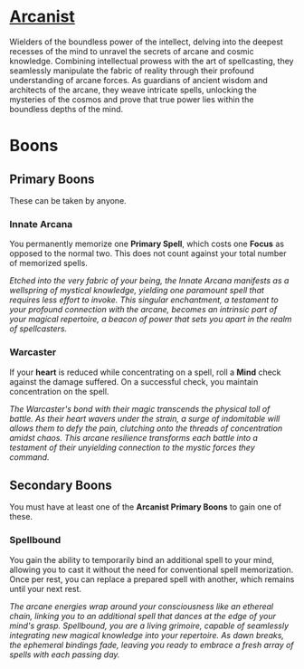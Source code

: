 # [Arcanist](Player%20Handbook/Classes/Arcanist.md)
Wielders of the boundless power of the intellect, delving into the deepest recesses of the mind to unravel the secrets of arcane and cosmic knowledge. Combining intellectual prowess with the art of spellcasting, they seamlessly manipulate the fabric of reality through their profound understanding of arcane forces. As guardians of ancient wisdom and architects of the arcane, they weave intricate spells, unlocking the mysteries of the cosmos and prove that true power lies within the boundless depths of the mind.

# Boons

## Primary Boons
These can be taken by anyone.

### Innate Arcana
You permanently memorize one **Primary Spell**, which costs one **Focus** as opposed to the normal two. This does not count against your total number of memorized spells.

*Etched into the very fabric of your being, the Innate Arcana manifests as a wellspring of mystical knowledge, yielding one paramount spell that requires less effort to invoke. This singular enchantment, a testament to your profound connection with the arcane, becomes an intrinsic part of your magical repertoire, a beacon of power that sets you apart in the realm of spellcasters.*

### Warcaster
If your **heart** is reduced while concentrating on a spell, roll a **Mind** check against the damage suffered. On a successful check, you maintain concentration on the spell.

*The Warcaster's bond with their magic transcends the physical toll of battle. As their heart wavers under the strain, a surge of indomitable will allows them to defy the pain, clutching onto the threads of concentration amidst chaos. This arcane resilience transforms each battle into a testament of their unyielding connection to the mystic forces they command.*

## Secondary Boons
You must have at least one of the **Arcanist Primary Boons** to gain one of these.

### Spellbound
You gain the ability to temporarily bind an additional spell to your mind, allowing you to cast it without the need for conventional spell memorization. Once per rest, you can replace a prepared spell with another, which remains until your next rest.

*The arcane energies wrap around your consciousness like an ethereal chain, linking you to an additional spell that dances at the edge of your mind's grasp. Spellbound, you are a living grimoire, capable of seamlessly integrating new magical knowledge into your repertoire. As dawn breaks, the ephemeral bindings fade, leaving you ready to embrace a fresh array of spells with each passing day.*